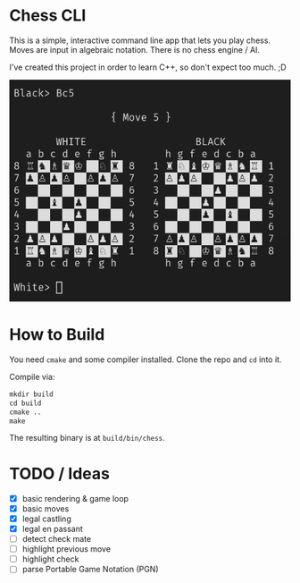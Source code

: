 Chess CLI
=========

This is a simple, interactive command line app that lets you play chess.
Moves are input in algebraic notation. There is no chess engine / AI.

I've created this project in order to learn C++, so don't expect too much. ;D


![screenshot.png](screenshot.png)


How to Build
============

You need `cmake` and some compiler installed. Clone the repo and `cd` into it.

Compile via:
```
mkdir build
cd build
cmake ..
make
```

The resulting binary is at `build/bin/chess`.


TODO / Ideas
============

* [x] basic rendering & game loop
* [x] basic moves
* [x] legal castling
* [x] legal en passant
* [ ] detect check mate
* [ ] highlight previous move
* [ ] highlight check
* [ ] parse Portable Game Notation (PGN)
